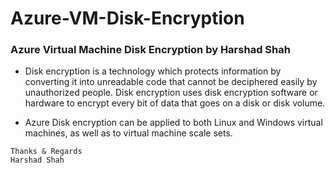 # Azure-VM-Disk-Encryption

### Azure Virtual Machine Disk Encryption by Harshad Shah


- Disk encryption is a technology which protects information by converting it into unreadable code that cannot be deciphered easily by unauthorized people. Disk encryption uses disk encryption software or hardware to encrypt every bit of data that goes on a disk or disk volume.


- Azure Disk encryption can be applied to both Linux and Windows virtual machines, as well as to virtual machine scale sets.


```
Thanks & Regards
Harshad Shah

```


